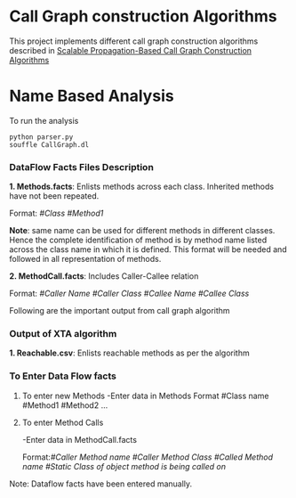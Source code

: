 # Call Graph construction Algorithms

This project implements different call graph construction algorithms described in [Scalable Propagation-Based Call Graph Construction
Algorithms](http://web.cs.ucla.edu/~palsberg/paper/oopsla00.pdf)


# Name Based Analysis



To run the analysis

```
python parser.py
souffle CallGraph.dl
```

### DataFlow Facts Files Description

**1. Methods.facts**: Enlists methods across each class. Inherited methods have not been repeated.

Format: *#Class      #Method1*

**Note**: same name can be used for different methods in different classes. Hence the complete identification of method is by method name listed across the class name in which it is defined. This format will be needed and followed in all representation of methods.


**2.  MethodCall.facts**: Includes Caller-Callee relation

Format: *#Caller Name        #Caller Class       #Callee Name        #Callee Class*



Following are the important output from call graph algorithm

### Output of XTA algorithm

**1. Reachable.csv**:  Enlists reachable methods as per the algorithm


### To Enter Data Flow facts


1.  To enter new Methods
    -Enter data in Methods
    Format
    #Class name     #Method1    #Method2    ...


2. To enter Method Calls
    
    -Enter data in MethodCall.facts
    
    Format:*#Caller Method name #Caller Method Class    #Called Method name #Static Class of object method is being called on*





Note: Dataflow facts have been entered manually.
